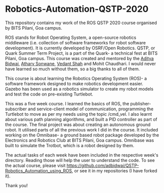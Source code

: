 # Robotics-Automation-QSTP-2020
This repository contains my work of the ROS QSTP 2020 course organised by BITS Pilani, Goa campus.

ROS stands for Robot Operating System, a open-source robotics middleware (i.e. collection of software frameworks for robot software development). It is currently developed by OSRF/Open Robotics.
QSTP, or Quark Summer Term Project, is a part of the Quark- a technical fest at BITS Pilani, Goa campus. This course was created and mentored by the [Aditya Bidwai](https://github.com/adbidwai), [Atharv Sonwane](https://github.com/threewisemonkeys-as), [Vedant Shah](https://github.com/veds12) and Mohit Chaudhari. I would never have learned so much without them, so a big thanks to all of them.

This course is about learning the Robotics Operating System (ROS)- a software framework designed to make robotics development easier. Gazebo has been used as a robotics simulator to create my robot models and test the code on pre-existing Turtlebot.

This was a five week course. I learned the basics of ROS, the publisher-subscriber and service-client model of communication, programming the Turtlebot to move as per my needs using the topic /cmd_vel. I also learnt about various path planning algorithms, and built a PID controller as part of the course. The final project was about creating an autonomous ground robot. It utilised parts of all the previous work I did in the course. It included working on the Omnibase- a ground based robot package developed by the Electronics and Robotics Club at BITS Pilani, Goa campus. Omnibase was built to simulate the Trotbot, which is a robot designed by them.

The actual tasks of each week have been included in the respective week's directory. Reading those will help the user to understand the code.
To see the actual course, please visit https://github.com/adbidwai/QSTP-Robotics_Automation_using_ROS, or see it in my repositories (I have forked it).

Thank you!
